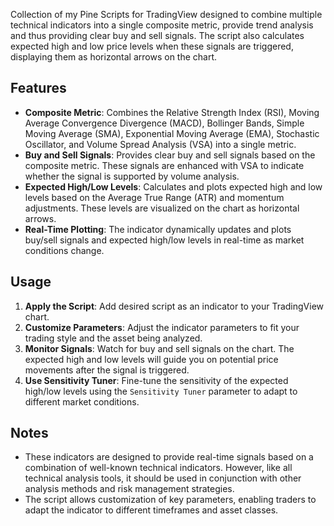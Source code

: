 
Collection of my Pine Scripts for TradingView designed to combine multiple technical indicators into a single composite metric, provide trend analysis and thus providing clear buy and sell signals. The script also calculates expected high and low price levels when these signals are triggered, displaying them as horizontal arrows on the chart.

## Features

- **Composite Metric**: Combines the Relative Strength Index (RSI), Moving Average Convergence Divergence (MACD), Bollinger Bands, Simple Moving Average (SMA), Exponential Moving Average (EMA), Stochastic Oscillator, and Volume Spread Analysis (VSA) into a single metric.
- **Buy and Sell Signals**: Provides clear buy and sell signals based on the composite metric. These signals are enhanced with VSA to indicate whether the signal is supported by volume analysis.
- **Expected High/Low Levels**: Calculates and plots expected high and low levels based on the Average True Range (ATR) and momentum adjustments. These levels are visualized on the chart as horizontal arrows.
- **Real-Time Plotting**: The indicator dynamically updates and plots buy/sell signals and expected high/low levels in real-time as market conditions change.


## Usage

1. **Apply the Script**: Add desired script as an indicator to your TradingView chart.
2. **Customize Parameters**: Adjust the indicator parameters to fit your trading style and the asset being analyzed.
3. **Monitor Signals**: Watch for buy and sell signals on the chart. The expected high and low levels will guide you on potential price movements after the signal is triggered.
4. **Use Sensitivity Tuner**: Fine-tune the sensitivity of the expected high/low levels using the `Sensitivity Tuner` parameter to adapt to different market conditions.


## Notes

- These indicators are designed to provide real-time signals based on a combination of well-known technical indicators. However, like all technical analysis tools, it should be used in conjunction with other analysis methods and risk management strategies.
- The script allows customization of key parameters, enabling traders to adapt the indicator to different timeframes and asset classes.
